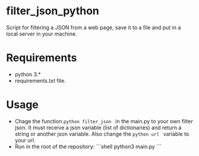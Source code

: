 # filter_json_python
Script for filtering a JSON from a web page, save it to a file and put in a local server in your machine.

# Requirements
* python 3.*
* requirements.txt file.

# Usage
* Chage the function ```python filter_json ``` in the main.py to your own filter json. It must receive a json variable (list of dictionaries) and return a string or another json variable. Also change the ```python url ``` variable to your url.
* Run in the root of the repository:
´´´shell
python3 main.py
´´´
